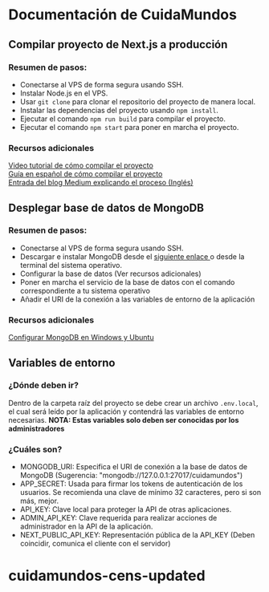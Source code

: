 # Documentación de CuidaMundos
## Compilar proyecto de Next.js a producción
###  Resumen de pasos:
- Conectarse al VPS de forma segura usando SSH.
- Instalar Node.js en el VPS.
- Usar `git clone` para clonar el repositorio del proyecto de manera local.
- Instalar las dependencias del proyecto usando `npm install`.
- Ejecutar el comando `npm run build` para compilar el proyecto.
- Ejecutar el comando `npm start` para poner en marcha el proyecto.
### Recursos adicionales
[Video tutorial de cómo compilar el proyecto](https://www.youtube.com/watch?v=pgoZFKgoiDk)  
[Guía en español de cómo compilar el proyecto](https://faztweb.com/contenido/nextjs-github-actions)  
[Entrada del blog Medium explicando el proceso (Inglés)](https://medium.com/@abdulazizahwan/deploying-node-js-next-js-apps-on-vps-hosting-using-ultahost-c2b6dc9958aa)
## Desplegar base de datos de MongoDB
### Resumen de pasos:
- Conectarse al VPS de forma segura usando SSH.
- Descargar e instalar MongoDB desde el [siguiente enlace ](https://www.mongodb.com/try/download/community) o desde la terminal del sistema operativo.
- Configurar la base de datos (Ver recursos adicionales)
- Poner en marcha el servicio de la base de datos con el comando correspondiente a tu sistema operativo
- Añadir el URI de la conexión a las variables de entorno de la aplicación
### Recursos adicionales
[Configurar MongoDB en Windows y Ubuntu](https://platzi.com/blog/como-instalar-mongodb-en-window-linux-y-mac/)
## Variables de entorno
### ¿Dónde deben ir?
Dentro de la carpeta raíz del proyecto se debe crear un archivo `.env.local`, el cual será leído por la aplicación y contendrá las variables de entorno necesarias.
**NOTA: Estas variables solo deben ser conocidas por los administradores**
### ¿Cuáles son?
- MONGODB_URI: Especifica el URI de conexión a la base de datos de MongoDB (Sugerencia: "mongodb://127.0.0.1:27017/cuidamundos")
- APP_SECRET: Usada para firmar los tokens de autenticación de los usuarios. Se recomienda una clave de mínimo 32 caracteres, pero si son más, mejor.
- API_KEY: Clave local para proteger la API de otras aplicaciones.
- ADMIN_API_KEY: Clave requerida para realizar acciones de administrador en la API de la aplicación.
- NEXT_PUBLIC_API_KEY: Representación pública de la API_KEY (Deben coincidir, comunica el cliente con el servidor)
# cuidamundos-cens-updated
